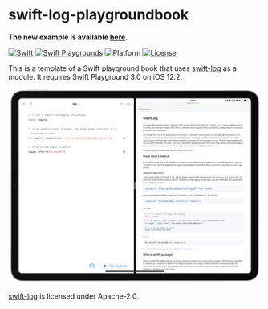 # swift-log-playgroundbook

**The new example is available [here](https://github.com/kkk669/LoggingPlayground).**

[![Swift](https://img.shields.io/badge/Swift-5.0-orange.svg)](https://developer.apple.com/swift/)
[![Swift Playgrounds](https://img.shields.io/badge/Swift%20Playgrounds-3.0-orange.svg)](https://itunes.apple.com/jp/app/swift-playgrounds/id908519492)
![Platform](https://img.shields.io/badge/platform-ios-lightgrey.svg)
[![License](https://img.shields.io/github/license/kkk669/swift-log-playgroundbook.svg)](LICENSE)

This is a template of a Swift playground book that uses [swift-log](https://github.com/apple/swift-log) as a module. It requires Swift Playground 3.0 on iOS 12.2.

![](photo.png)

[swift-log](https://github.com/apple/swift-log) is licensed under Apache-2.0.
